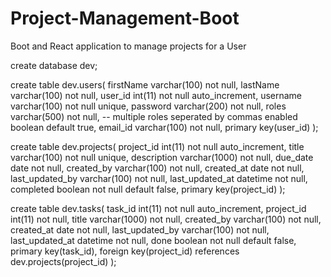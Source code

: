 # Project-Management-Boot
Boot and React application to manage projects for a User


<!-- Table Structure  -->

create database dev;

create table dev.users(
firstName varchar(100) not null,
lastName varchar(100) not null,
user_id int(11) not null auto_increment,
username varchar(100) not null unique,
password varchar(200) not null,
roles varchar(500) not null, -- multiple roles seperated by commas
enabled boolean default true,
email_id varchar(100) not null,
primary key(user_id)
);

create table dev.projects(
project_id int(11) not null auto_increment,
title varchar(100) not null unique,
description varchar(1000) not null,
due_date date not null,
created_by varchar(100) not null,
created_at date not null,
last_updated_by varchar(100) not null,
last_updated_at datetime not null,
completed boolean not null default false,
primary key(project_id)
);

create table dev.tasks(
task_id int(11) not null auto_increment,
project_id int(11) not null,
title varchar(1000) not null,
created_by varchar(100) not null,
created_at date not null,
last_updated_by varchar(100) not null,
last_updated_at datetime not null,
done boolean not null default false,
primary key(task_id),
foreign key(project_id) references dev.projects(project_id)
);